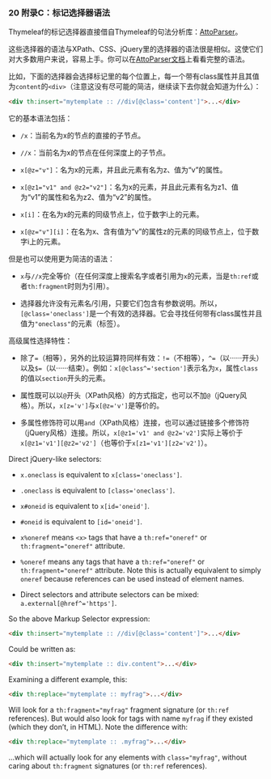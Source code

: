 ### 20 附录C：标记选择器语法

Thymeleaf的标记选择器直接借自Thymeleaf的句法分析库：[AttoParser](http://attoparser.org/)。

这些选择器的语法与XPath、CSS、jQuery里的选择器的语法很是相似。这使它们对大多数用户来说，容易上手。你可以在[AttoParser文档](http://www.attoparser.org/apidocs/attoparser/2.0.4.RELEASE/org/attoparser/select/package-summary.html)上看看完整的语法。

比如，下面的选择器会选择标记里的每个位置上，每一个带有class属性并且其值为`content`的`<div>`（注意这没有尽可能的简洁，继续读下去你就会知道为什么）：

```html
<div th:insert="mytemplate :: //div[@class='content']">...</div>
```

它的基本语法包括：

- `/x`：当前名为x的节点的直接的子节点。

- `//x`：当前名为x的节点在任何深度上的子节点。

- `x[@z="v"]`：名为x的元素，并且此元素有名为z、值为“v”的属性。

- `x[@z1="v1" and @z2="v2"]`：名为x的元素，并且此元素有名为z1、值为“v1”的属性和名为z2、值为“v2”的属性。

- `x[i]`：在名为x的元素的同级节点上，位于数字i上的元素。

- `x[@z="v"][i]`：在名为x、含有值为“v”的属性z的元素的同级节点上，位于数字i上的元素。

但是也可以使用更为简洁的语法：

- `x`与`//x`完全等价（在任何深度上搜索名字或者引用为`x`的元素，当是`th:ref`或者`th:fragment`时则为引用）。

- 选择器允许没有元素名/引用，只要它们包含有参数说明。所以，`[@class='oneclass']`是一个有效的选择器。它会寻找任何带有class属性并且值为`"oneclass"`的元素（标签）。

高级属性选择特性：

- 除了`=`（相等），另外的比较运算符同样有效：`!=`（不相等），`^=`（以······开头）以及`$=`（以······结束）。例如：`x[@class^='section']`表示名为`x`，属性`class`的值以`section`开头的元素。

- 属性既可以以`@`开头（XPath风格）的方式指定，也可以不加`@`（jQuery风格）。所以，`x[z='v']`与`x[@z='v']`是等价的。

- 多属性修饰符可以用`and`（XPath风格）连接，也可以通过链接多个修饰符（jQuery风格）连接。所以，`x[@z1='v1' and @z2='v2']`实际上等价于 `x[@z1='v1'][@z2='v2']`（也等价于`x[z1='v1'][z2='v2']`）。

Direct jQuery-like selectors:

- `x.oneclass` is equivalent to `x[class='oneclass']`.

- `.oneclass` is equivalent to `[class='oneclass']`.

- `x#oneid` is equivalent to `x[id='oneid']`.

- `#oneid` is equivalent to `[id='oneid']`.

- `x%oneref` means `<x>` tags that have a `th:ref="oneref"` or `th:fragment="oneref"` attribute.

- `%oneref` means any tags that have a `th:ref="oneref"` or `th:fragment="oneref"` attribute. Note this is actually equivalent to simply `oneref` because references can be used instead of element names.

- Direct selectors and attribute selectors can be mixed: `a.external[@href^='https']`.

So the above Markup Selector expression:


```html
<div th:insert="mytemplate :: //div[@class='content']">...</div>
```

Could be written as:

```html
<div th:insert="mytemplate :: div.content">...</div>
```

Examining a different example, this:

```html
<div th:replace="mytemplate :: myfrag">...</div>
```

Will look for a `th:fragment="myfrag"` fragment signature (or `th:ref` references). But would also look for tags with name `myfrag` if they existed (which they don’t, in HTML). Note the difference with:

```html
<div th:replace="mytemplate :: .myfrag">...</div>
```

…which will actually look for any elements with `class="myfrag"`, without caring about `th:fragment` signatures (or `th:ref` references).
